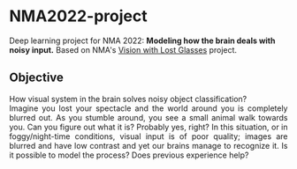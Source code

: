 # NMA2022-project
Deep learning project for NMA 2022: **Modeling how the brain deals with noisy input.** Based on NMA's [Vision with Lost Glasses](https://deeplearning.neuromatch.io/projects/Neuroscience/blurry_vision.html) project. 

## Objective

<p align="justify"> How visual system in the brain solves noisy object classification? <br/> Imagine you lost your spectacle and the world around you is completely blurred out. As you stumble around, you see a small animal walk towards you. Can you figure out what it is? Probably yes, right? In this situation, or in foggy/night-time conditions, visual input is of poor quality; images are blurred and have low contrast and yet our brains manage to recognize it. Is it possible to model the process? Does previous experience help? </p>
